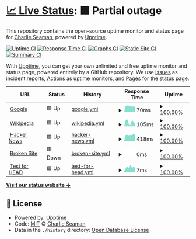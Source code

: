 # [📈 Live Status](https://casman300.github.io/my_website_upptimes): <!--live status--> **🟧 Partial outage**

This repository contains the open-source uptime monitor and status page for [Charlie Seaman](http://www.casman.co.uk), powered by [Upptime](https://github.com/upptime/upptime).

[![Uptime CI](https://github.com/casman300/my_website_upptimes/workflows/Uptime%20CI/badge.svg)](https://github.com/upptime/upptime/actions?query=workflow%3A%22Uptime+CI%22)
[![Response Time CI](https://github.com/casman300/my_website_upptimes/workflows/Response%20Time%20CI/badge.svg)](https://github.com/upptime/upptime/actions?query=workflow%3A%22Response+Time+CI%22)
[![Graphs CI](https://github.com/casman300/my_website_upptimes/workflows/Graphs%20CI/badge.svg)](https://github.com/upptime/upptime/actions?query=workflow%3A%22Graphs+CI%22)
[![Static Site CI](https://github.com/casman300/my_website_upptimes/workflows/Static%20Site%20CI/badge.svg)](https://github.com/upptime/upptime/actions?query=workflow%3A%22Static+Site+CI%22)
[![Summary CI](https://github.com/casman300/my_website_upptimes/workflows/Summary%20CI/badge.svg)](https://github.com/upptime/upptime/actions?query=workflow%3A%22Summary+CI%22)

With [Upptime](https://upptime.js.org), you can get your own unlimited and free uptime monitor and status page, powered entirely by a GitHub repository. We use [Issues](https://github.com/casman300/my_website_upptimes/issues) as incident reports, [Actions](https://github.com/casman300/my_website_upptimes/actions) as uptime monitors, and [Pages](https://casman300.github.io/my_website_upptimes) for the status page.

<!--start: status pages-->
<!-- This summary is generated by Upptime (https://github.com/upptime/upptime) -->
<!-- Do not edit this manually, your changes will be overwritten -->
<!-- prettier-ignore -->
| URL | Status | History | Response Time | Uptime |
| --- | ------ | ------- | ------------- | ------ |
| <img alt="" src="https://favicons.githubusercontent.com/www.google.com" height="13"> [Google](https://www.google.com) | 🟩 Up | [google.yml](https://github.com/casman300/my_website_upptimes/commits/master/history/google.yml) | <details><summary><img alt="Response time graph" src="./graphs/google/response-time-week.png" height="20"> 70ms</summary><br><a href="https://casman300.github.io/my_website_upptimes/history/google"><img alt="Response time 70" src="https://img.shields.io/endpoint?url=https%3A%2F%2Fraw.githubusercontent.com%2Fcasman300%2Fmy_website_upptimes%2Fmaster%2Fapi%2Fgoogle%2Fresponse-time.json"></a><br><a href="https://casman300.github.io/my_website_upptimes/history/google"><img alt="24-hour response time 70" src="https://img.shields.io/endpoint?url=https%3A%2F%2Fraw.githubusercontent.com%2Fcasman300%2Fmy_website_upptimes%2Fmaster%2Fapi%2Fgoogle%2Fresponse-time-day.json"></a><br><a href="https://casman300.github.io/my_website_upptimes/history/google"><img alt="7-day response time 70" src="https://img.shields.io/endpoint?url=https%3A%2F%2Fraw.githubusercontent.com%2Fcasman300%2Fmy_website_upptimes%2Fmaster%2Fapi%2Fgoogle%2Fresponse-time-week.json"></a><br><a href="https://casman300.github.io/my_website_upptimes/history/google"><img alt="30-day response time 70" src="https://img.shields.io/endpoint?url=https%3A%2F%2Fraw.githubusercontent.com%2Fcasman300%2Fmy_website_upptimes%2Fmaster%2Fapi%2Fgoogle%2Fresponse-time-month.json"></a><br><a href="https://casman300.github.io/my_website_upptimes/history/google"><img alt="1-year response time 70" src="https://img.shields.io/endpoint?url=https%3A%2F%2Fraw.githubusercontent.com%2Fcasman300%2Fmy_website_upptimes%2Fmaster%2Fapi%2Fgoogle%2Fresponse-time-year.json"></a></details> | <details><summary><a href="https://casman300.github.io/my_website_upptimes/history/google">100.00%</a></summary><a href="https://casman300.github.io/my_website_upptimes/history/google"><img alt="All-time uptime 100.00%" src="https://img.shields.io/endpoint?url=https%3A%2F%2Fraw.githubusercontent.com%2Fcasman300%2Fmy_website_upptimes%2Fmaster%2Fapi%2Fgoogle%2Fuptime.json"></a><br><a href="https://casman300.github.io/my_website_upptimes/history/google"><img alt="24-hour uptime 100.00%" src="https://img.shields.io/endpoint?url=https%3A%2F%2Fraw.githubusercontent.com%2Fcasman300%2Fmy_website_upptimes%2Fmaster%2Fapi%2Fgoogle%2Fuptime-day.json"></a><br><a href="https://casman300.github.io/my_website_upptimes/history/google"><img alt="7-day uptime 100.00%" src="https://img.shields.io/endpoint?url=https%3A%2F%2Fraw.githubusercontent.com%2Fcasman300%2Fmy_website_upptimes%2Fmaster%2Fapi%2Fgoogle%2Fuptime-week.json"></a><br><a href="https://casman300.github.io/my_website_upptimes/history/google"><img alt="30-day uptime 100.00%" src="https://img.shields.io/endpoint?url=https%3A%2F%2Fraw.githubusercontent.com%2Fcasman300%2Fmy_website_upptimes%2Fmaster%2Fapi%2Fgoogle%2Fuptime-month.json"></a><br><a href="https://casman300.github.io/my_website_upptimes/history/google"><img alt="1-year uptime 100.00%" src="https://img.shields.io/endpoint?url=https%3A%2F%2Fraw.githubusercontent.com%2Fcasman300%2Fmy_website_upptimes%2Fmaster%2Fapi%2Fgoogle%2Fuptime-year.json"></a></details>
| <img alt="" src="https://favicons.githubusercontent.com/en.wikipedia.org" height="13"> [Wikipedia](https://en.wikipedia.org) | 🟩 Up | [wikipedia.yml](https://github.com/casman300/my_website_upptimes/commits/master/history/wikipedia.yml) | <details><summary><img alt="Response time graph" src="./graphs/wikipedia/response-time-week.png" height="20"> 105ms</summary><br><a href="https://casman300.github.io/my_website_upptimes/history/wikipedia"><img alt="Response time 105" src="https://img.shields.io/endpoint?url=https%3A%2F%2Fraw.githubusercontent.com%2Fcasman300%2Fmy_website_upptimes%2Fmaster%2Fapi%2Fwikipedia%2Fresponse-time.json"></a><br><a href="https://casman300.github.io/my_website_upptimes/history/wikipedia"><img alt="24-hour response time 105" src="https://img.shields.io/endpoint?url=https%3A%2F%2Fraw.githubusercontent.com%2Fcasman300%2Fmy_website_upptimes%2Fmaster%2Fapi%2Fwikipedia%2Fresponse-time-day.json"></a><br><a href="https://casman300.github.io/my_website_upptimes/history/wikipedia"><img alt="7-day response time 105" src="https://img.shields.io/endpoint?url=https%3A%2F%2Fraw.githubusercontent.com%2Fcasman300%2Fmy_website_upptimes%2Fmaster%2Fapi%2Fwikipedia%2Fresponse-time-week.json"></a><br><a href="https://casman300.github.io/my_website_upptimes/history/wikipedia"><img alt="30-day response time 105" src="https://img.shields.io/endpoint?url=https%3A%2F%2Fraw.githubusercontent.com%2Fcasman300%2Fmy_website_upptimes%2Fmaster%2Fapi%2Fwikipedia%2Fresponse-time-month.json"></a><br><a href="https://casman300.github.io/my_website_upptimes/history/wikipedia"><img alt="1-year response time 105" src="https://img.shields.io/endpoint?url=https%3A%2F%2Fraw.githubusercontent.com%2Fcasman300%2Fmy_website_upptimes%2Fmaster%2Fapi%2Fwikipedia%2Fresponse-time-year.json"></a></details> | <details><summary><a href="https://casman300.github.io/my_website_upptimes/history/wikipedia">100.00%</a></summary><a href="https://casman300.github.io/my_website_upptimes/history/wikipedia"><img alt="All-time uptime 100.00%" src="https://img.shields.io/endpoint?url=https%3A%2F%2Fraw.githubusercontent.com%2Fcasman300%2Fmy_website_upptimes%2Fmaster%2Fapi%2Fwikipedia%2Fuptime.json"></a><br><a href="https://casman300.github.io/my_website_upptimes/history/wikipedia"><img alt="24-hour uptime 100.00%" src="https://img.shields.io/endpoint?url=https%3A%2F%2Fraw.githubusercontent.com%2Fcasman300%2Fmy_website_upptimes%2Fmaster%2Fapi%2Fwikipedia%2Fuptime-day.json"></a><br><a href="https://casman300.github.io/my_website_upptimes/history/wikipedia"><img alt="7-day uptime 100.00%" src="https://img.shields.io/endpoint?url=https%3A%2F%2Fraw.githubusercontent.com%2Fcasman300%2Fmy_website_upptimes%2Fmaster%2Fapi%2Fwikipedia%2Fuptime-week.json"></a><br><a href="https://casman300.github.io/my_website_upptimes/history/wikipedia"><img alt="30-day uptime 100.00%" src="https://img.shields.io/endpoint?url=https%3A%2F%2Fraw.githubusercontent.com%2Fcasman300%2Fmy_website_upptimes%2Fmaster%2Fapi%2Fwikipedia%2Fuptime-month.json"></a><br><a href="https://casman300.github.io/my_website_upptimes/history/wikipedia"><img alt="1-year uptime 100.00%" src="https://img.shields.io/endpoint?url=https%3A%2F%2Fraw.githubusercontent.com%2Fcasman300%2Fmy_website_upptimes%2Fmaster%2Fapi%2Fwikipedia%2Fuptime-year.json"></a></details>
| <img alt="" src="https://favicons.githubusercontent.com/news.ycombinator.com" height="13"> [Hacker News](https://news.ycombinator.com) | 🟩 Up | [hacker-news.yml](https://github.com/casman300/my_website_upptimes/commits/master/history/hacker-news.yml) | <details><summary><img alt="Response time graph" src="./graphs/hacker-news/response-time-week.png" height="20"> 418ms</summary><br><a href="https://casman300.github.io/my_website_upptimes/history/hacker-news"><img alt="Response time 418" src="https://img.shields.io/endpoint?url=https%3A%2F%2Fraw.githubusercontent.com%2Fcasman300%2Fmy_website_upptimes%2Fmaster%2Fapi%2Fhacker-news%2Fresponse-time.json"></a><br><a href="https://casman300.github.io/my_website_upptimes/history/hacker-news"><img alt="24-hour response time 418" src="https://img.shields.io/endpoint?url=https%3A%2F%2Fraw.githubusercontent.com%2Fcasman300%2Fmy_website_upptimes%2Fmaster%2Fapi%2Fhacker-news%2Fresponse-time-day.json"></a><br><a href="https://casman300.github.io/my_website_upptimes/history/hacker-news"><img alt="7-day response time 418" src="https://img.shields.io/endpoint?url=https%3A%2F%2Fraw.githubusercontent.com%2Fcasman300%2Fmy_website_upptimes%2Fmaster%2Fapi%2Fhacker-news%2Fresponse-time-week.json"></a><br><a href="https://casman300.github.io/my_website_upptimes/history/hacker-news"><img alt="30-day response time 418" src="https://img.shields.io/endpoint?url=https%3A%2F%2Fraw.githubusercontent.com%2Fcasman300%2Fmy_website_upptimes%2Fmaster%2Fapi%2Fhacker-news%2Fresponse-time-month.json"></a><br><a href="https://casman300.github.io/my_website_upptimes/history/hacker-news"><img alt="1-year response time 418" src="https://img.shields.io/endpoint?url=https%3A%2F%2Fraw.githubusercontent.com%2Fcasman300%2Fmy_website_upptimes%2Fmaster%2Fapi%2Fhacker-news%2Fresponse-time-year.json"></a></details> | <details><summary><a href="https://casman300.github.io/my_website_upptimes/history/hacker-news">100.00%</a></summary><a href="https://casman300.github.io/my_website_upptimes/history/hacker-news"><img alt="All-time uptime 100.00%" src="https://img.shields.io/endpoint?url=https%3A%2F%2Fraw.githubusercontent.com%2Fcasman300%2Fmy_website_upptimes%2Fmaster%2Fapi%2Fhacker-news%2Fuptime.json"></a><br><a href="https://casman300.github.io/my_website_upptimes/history/hacker-news"><img alt="24-hour uptime 100.00%" src="https://img.shields.io/endpoint?url=https%3A%2F%2Fraw.githubusercontent.com%2Fcasman300%2Fmy_website_upptimes%2Fmaster%2Fapi%2Fhacker-news%2Fuptime-day.json"></a><br><a href="https://casman300.github.io/my_website_upptimes/history/hacker-news"><img alt="7-day uptime 100.00%" src="https://img.shields.io/endpoint?url=https%3A%2F%2Fraw.githubusercontent.com%2Fcasman300%2Fmy_website_upptimes%2Fmaster%2Fapi%2Fhacker-news%2Fuptime-week.json"></a><br><a href="https://casman300.github.io/my_website_upptimes/history/hacker-news"><img alt="30-day uptime 100.00%" src="https://img.shields.io/endpoint?url=https%3A%2F%2Fraw.githubusercontent.com%2Fcasman300%2Fmy_website_upptimes%2Fmaster%2Fapi%2Fhacker-news%2Fuptime-month.json"></a><br><a href="https://casman300.github.io/my_website_upptimes/history/hacker-news"><img alt="1-year uptime 100.00%" src="https://img.shields.io/endpoint?url=https%3A%2F%2Fraw.githubusercontent.com%2Fcasman300%2Fmy_website_upptimes%2Fmaster%2Fapi%2Fhacker-news%2Fuptime-year.json"></a></details>
| <img alt="" src="https://favicons.githubusercontent.com/thissitedoesnotexist.com" height="13"> [Broken Site](https://thissitedoesnotexist.com) | 🟥 Down | [broken-site.yml](https://github.com/casman300/my_website_upptimes/commits/master/history/broken-site.yml) | <details><summary><img alt="Response time graph" src="./graphs/broken-site/response-time-week.png" height="20"> 0ms</summary><br><a href="https://casman300.github.io/my_website_upptimes/history/broken-site"><img alt="Response time 0" src="https://img.shields.io/endpoint?url=https%3A%2F%2Fraw.githubusercontent.com%2Fcasman300%2Fmy_website_upptimes%2Fmaster%2Fapi%2Fbroken-site%2Fresponse-time.json"></a><br><a href="https://casman300.github.io/my_website_upptimes/history/broken-site"><img alt="24-hour response time 0" src="https://img.shields.io/endpoint?url=https%3A%2F%2Fraw.githubusercontent.com%2Fcasman300%2Fmy_website_upptimes%2Fmaster%2Fapi%2Fbroken-site%2Fresponse-time-day.json"></a><br><a href="https://casman300.github.io/my_website_upptimes/history/broken-site"><img alt="7-day response time 0" src="https://img.shields.io/endpoint?url=https%3A%2F%2Fraw.githubusercontent.com%2Fcasman300%2Fmy_website_upptimes%2Fmaster%2Fapi%2Fbroken-site%2Fresponse-time-week.json"></a><br><a href="https://casman300.github.io/my_website_upptimes/history/broken-site"><img alt="30-day response time 0" src="https://img.shields.io/endpoint?url=https%3A%2F%2Fraw.githubusercontent.com%2Fcasman300%2Fmy_website_upptimes%2Fmaster%2Fapi%2Fbroken-site%2Fresponse-time-month.json"></a><br><a href="https://casman300.github.io/my_website_upptimes/history/broken-site"><img alt="1-year response time 0" src="https://img.shields.io/endpoint?url=https%3A%2F%2Fraw.githubusercontent.com%2Fcasman300%2Fmy_website_upptimes%2Fmaster%2Fapi%2Fbroken-site%2Fresponse-time-year.json"></a></details> | <details><summary><a href="https://casman300.github.io/my_website_upptimes/history/broken-site">100.00%</a></summary><a href="https://casman300.github.io/my_website_upptimes/history/broken-site"><img alt="All-time uptime 100.00%" src="https://img.shields.io/endpoint?url=https%3A%2F%2Fraw.githubusercontent.com%2Fcasman300%2Fmy_website_upptimes%2Fmaster%2Fapi%2Fbroken-site%2Fuptime.json"></a><br><a href="https://casman300.github.io/my_website_upptimes/history/broken-site"><img alt="24-hour uptime 100.00%" src="https://img.shields.io/endpoint?url=https%3A%2F%2Fraw.githubusercontent.com%2Fcasman300%2Fmy_website_upptimes%2Fmaster%2Fapi%2Fbroken-site%2Fuptime-day.json"></a><br><a href="https://casman300.github.io/my_website_upptimes/history/broken-site"><img alt="7-day uptime 100.00%" src="https://img.shields.io/endpoint?url=https%3A%2F%2Fraw.githubusercontent.com%2Fcasman300%2Fmy_website_upptimes%2Fmaster%2Fapi%2Fbroken-site%2Fuptime-week.json"></a><br><a href="https://casman300.github.io/my_website_upptimes/history/broken-site"><img alt="30-day uptime 100.00%" src="https://img.shields.io/endpoint?url=https%3A%2F%2Fraw.githubusercontent.com%2Fcasman300%2Fmy_website_upptimes%2Fmaster%2Fapi%2Fbroken-site%2Fuptime-month.json"></a><br><a href="https://casman300.github.io/my_website_upptimes/history/broken-site"><img alt="1-year uptime 100.00%" src="https://img.shields.io/endpoint?url=https%3A%2F%2Fraw.githubusercontent.com%2Fcasman300%2Fmy_website_upptimes%2Fmaster%2Fapi%2Fbroken-site%2Fuptime-year.json"></a></details>
| <img alt="" src="https://favicons.githubusercontent.com/www.google.com" height="13"> [Test for HEAD](https://www.google.com) | 🟩 Up | [test-for-head.yml](https://github.com/casman300/my_website_upptimes/commits/master/history/test-for-head.yml) | <details><summary><img alt="Response time graph" src="./graphs/test-for-head/response-time-week.png" height="20"> 7ms</summary><br><a href="https://casman300.github.io/my_website_upptimes/history/test-for-head"><img alt="Response time 7" src="https://img.shields.io/endpoint?url=https%3A%2F%2Fraw.githubusercontent.com%2Fcasman300%2Fmy_website_upptimes%2Fmaster%2Fapi%2Ftest-for-head%2Fresponse-time.json"></a><br><a href="https://casman300.github.io/my_website_upptimes/history/test-for-head"><img alt="24-hour response time 7" src="https://img.shields.io/endpoint?url=https%3A%2F%2Fraw.githubusercontent.com%2Fcasman300%2Fmy_website_upptimes%2Fmaster%2Fapi%2Ftest-for-head%2Fresponse-time-day.json"></a><br><a href="https://casman300.github.io/my_website_upptimes/history/test-for-head"><img alt="7-day response time 7" src="https://img.shields.io/endpoint?url=https%3A%2F%2Fraw.githubusercontent.com%2Fcasman300%2Fmy_website_upptimes%2Fmaster%2Fapi%2Ftest-for-head%2Fresponse-time-week.json"></a><br><a href="https://casman300.github.io/my_website_upptimes/history/test-for-head"><img alt="30-day response time 7" src="https://img.shields.io/endpoint?url=https%3A%2F%2Fraw.githubusercontent.com%2Fcasman300%2Fmy_website_upptimes%2Fmaster%2Fapi%2Ftest-for-head%2Fresponse-time-month.json"></a><br><a href="https://casman300.github.io/my_website_upptimes/history/test-for-head"><img alt="1-year response time 7" src="https://img.shields.io/endpoint?url=https%3A%2F%2Fraw.githubusercontent.com%2Fcasman300%2Fmy_website_upptimes%2Fmaster%2Fapi%2Ftest-for-head%2Fresponse-time-year.json"></a></details> | <details><summary><a href="https://casman300.github.io/my_website_upptimes/history/test-for-head">100.00%</a></summary><a href="https://casman300.github.io/my_website_upptimes/history/test-for-head"><img alt="All-time uptime 100.00%" src="https://img.shields.io/endpoint?url=https%3A%2F%2Fraw.githubusercontent.com%2Fcasman300%2Fmy_website_upptimes%2Fmaster%2Fapi%2Ftest-for-head%2Fuptime.json"></a><br><a href="https://casman300.github.io/my_website_upptimes/history/test-for-head"><img alt="24-hour uptime 100.00%" src="https://img.shields.io/endpoint?url=https%3A%2F%2Fraw.githubusercontent.com%2Fcasman300%2Fmy_website_upptimes%2Fmaster%2Fapi%2Ftest-for-head%2Fuptime-day.json"></a><br><a href="https://casman300.github.io/my_website_upptimes/history/test-for-head"><img alt="7-day uptime 100.00%" src="https://img.shields.io/endpoint?url=https%3A%2F%2Fraw.githubusercontent.com%2Fcasman300%2Fmy_website_upptimes%2Fmaster%2Fapi%2Ftest-for-head%2Fuptime-week.json"></a><br><a href="https://casman300.github.io/my_website_upptimes/history/test-for-head"><img alt="30-day uptime 100.00%" src="https://img.shields.io/endpoint?url=https%3A%2F%2Fraw.githubusercontent.com%2Fcasman300%2Fmy_website_upptimes%2Fmaster%2Fapi%2Ftest-for-head%2Fuptime-month.json"></a><br><a href="https://casman300.github.io/my_website_upptimes/history/test-for-head"><img alt="1-year uptime 100.00%" src="https://img.shields.io/endpoint?url=https%3A%2F%2Fraw.githubusercontent.com%2Fcasman300%2Fmy_website_upptimes%2Fmaster%2Fapi%2Ftest-for-head%2Fuptime-year.json"></a></details>

<!--end: status pages-->

[**Visit our status website →**](https://casman300.github.io/my_website_upptimes)

## 📄 License

- Powered by: [Upptime](https://github.com/upptime/upptime)
- Code: [MIT](./LICENSE) © [Charlie Seaman](http://www.casman.co.uk)
- Data in the `./history` directory: [Open Database License](https://opendatacommons.org/licenses/odbl/1-0/)
